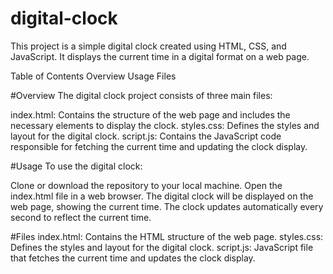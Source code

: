 # digital-clock
This project is a simple digital clock created using HTML, CSS, and JavaScript. It displays the current time in a digital format on a web page.

Table of Contents
Overview
Usage
Files

#Overview
The digital clock project consists of three main files:

index.html: Contains the structure of the web page and includes the necessary elements to display the clock.
styles.css: Defines the styles and layout for the digital clock.
script.js: Contains the JavaScript code responsible for fetching the current time and updating the clock display.

#Usage
To use the digital clock:

Clone or download the repository to your local machine.
Open the index.html file in a web browser.
The digital clock will be displayed on the web page, showing the current time.
The clock updates automatically every second to reflect the current time.

#Files
index.html: Contains the HTML structure of the web page.
styles.css: Defines the styles and layout for the digital clock.
script.js: JavaScript file that fetches the current time and updates the clock display.
